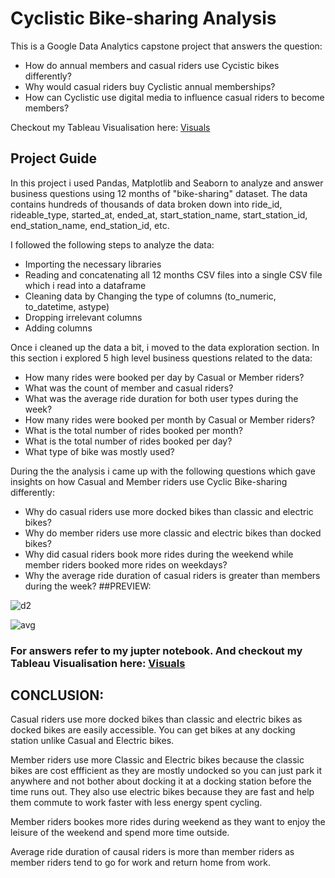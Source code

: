 # Cyclistic Bike-sharing Analysis
This is a Google Data Analytics capstone project that answers the question:
  * How do annual members and casual riders use Cycistic bikes differently?
  * Why would casual riders buy Cyclistic annual memberships?
  *  How can Cyclistic use digital media to influence casual riders to become members?
  
  Checkout my Tableau Visualisation here: [Visuals](https://public.tableau.com/app/profile/shubham.saini1159/viz/cyclistic_visual/Dashboard1#1)

## Project Guide
  In this project i used Pandas, Matplotlib and Seaborn to analyze and answer business questions using 12 months of "bike-sharing" dataset. The data contains hundreds of thousands of data broken down into ride_id, rideable_type, started_at, ended_at, start_station_name, start_station_id, end_station_name, end_station_id, etc.

I followed the following steps to analyze the data:
  * Importing the necessary libraries
  * Reading and concatenating all 12 months CSV   files into a single CSV file which i read into a dataframe
  * Cleaning data by
Changing the type of columns (to_numeric, to_datetime, astype)
  * Dropping irrelevant columns
  * Adding columns

Once i cleaned up the data a bit, i moved to the data exploration section. In this section i explored 5 high level business questions related to the data:
  * How many rides were booked per day by Casual or Member riders?
  * What was the count of member and casual riders?
  * What was the average ride duration for both user types during the week?
  * How many rides were booked per month by Casual or Member riders?
  * What is the total number of rides booked per month?
  * What is the total number of rides booked per day?
  * What type of bike was mostly used?

During the the analysis i came up with the following questions which gave insights on how Casual and Member riders use Cyclic Bike-sharing differently:
  * Why do casual riders use more docked bikes than classic and electric bikes?
  * Why do member riders use more classic and electric bikes than docked bikes?
  * Why did casual riders book more rides during the weekend while member riders booked more rides on weekdays?
  * Why the average ride duration of casual riders is greater than members during the week?
##PREVIEW:

![d2](https://user-images.githubusercontent.com/117715150/204276671-cb84561a-2886-4332-be24-4edea622db6b.png)

![avg](https://user-images.githubusercontent.com/117715150/204276714-3e1695d8-ebb3-4600-93c8-e8a239194b7c.png)

### For answers refer to my jupter notebook. And checkout my Tableau Visualisation here: [Visuals](https://public.tableau.com/app/profile/shubham.saini1159/viz/cyclistic_visual/Dashboard1#1)

## CONCLUSION:

   Casual riders use more docked bikes than classic and electric bikes as docked bikes are easily accessible. You can get bikes at any docking station unlike Casual and Electric bikes.

   Member riders use more Classic and Electric bikes because the classic bikes are cost effficient as they are mostly undocked so you can just park it anywhere and not bother about docking it at a docking station before the time runs out. They also use electric bikes because they are fast and help them commute to work faster with less energy spent cycling.

   Member riders bookes more rides during weekend as they want to enjoy the leisure of the weekend and spend more time outside.

Average ride duration of causal riders is more than member riders as member riders tend to go for work and return home from work.
